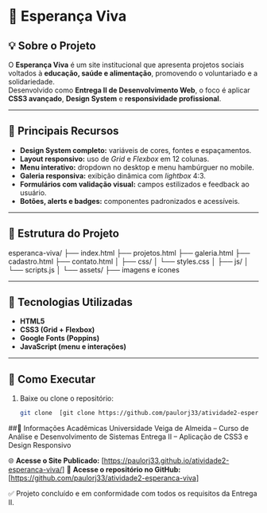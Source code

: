 # 🌿 Esperança Viva

## 💡 Sobre o Projeto
O **Esperança Viva** é um site institucional que apresenta projetos sociais voltados à **educação, saúde e alimentação**, promovendo o voluntariado e a solidariedade.  
Desenvolvido como **Entrega II de Desenvolvimento Web**, o foco é aplicar **CSS3 avançado**, **Design System** e **responsividade profissional**.

---

## 🎨 Principais Recursos
- **Design System completo:** variáveis de cores, fontes e espaçamentos.  
- **Layout responsivo:** uso de *Grid* e *Flexbox* em 12 colunas.  
- **Menu interativo:** dropdown no desktop e menu hambúrguer no mobile.  
- **Galeria responsiva:** exibição dinâmica com *lightbox* 4:3.  
- **Formulários com validação visual:** campos estilizados e feedback ao usuário.  
- **Botões, alerts e badges:** componentes padronizados e acessíveis.  

---

## 📁 Estrutura do Projeto
esperanca-viva/
├── index.html
├── projetos.html
├── galeria.html
├── cadastro.html
├── contato.html
│
├── css/
│ └── styles.css
│
├── js/
│ └── scripts.js
│
└── assets/
├── imagens e ícones


---

## 🧰 Tecnologias Utilizadas
- **HTML5**
- **CSS3 (Grid + Flexbox)**
- **Google Fonts (Poppins)**
- **JavaScript (menu e interações)**

---

## 🚀 Como Executar
1. Baixe ou clone o repositório:  
   ```bash
   git clone  [git clone https://github.com/paulorj33/atividade2-esperanca-viva]


##🏫 Informações Acadêmicas
Universidade Veiga de Almeida – Curso de Análise e Desenvolvimento de Sistemas
Entrega II – Aplicação de CSS3 e Design Responsivo

🌐 **Acesse o Site Publicado:** [https://paulorj33.github.io/atividade2-esperanca-viva/]
🔗 **Acesse o repositório no GitHub:** [https://github.com/paulorj33/atividade2-esperanca-viva]

✅ Projeto concluído e em conformidade com todos os requisitos da Entrega II.


